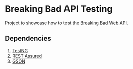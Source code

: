 # Breaking Bad API Testing

Project to showcase how to test the [Breaking Bad Web API](https://www.breakingbadapi.com/).

## Dependencies

1. [TestNG](https://mvnrepository.com/artifact/org.testng/testng)
2. [REST Assured](https://mvnrepository.com/artifact/io.rest-assured/rest-assured)
3. [GSON](https://mvnrepository.com/artifact/com.google.code.gson/gson)
